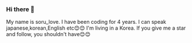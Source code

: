 ### Hi there 👋
My name is soru_love.
I have been coding for 4 years.
I can speak japanese,korean,English etc😊😊
I'm living in a Korea.
If you give me a star and follow, you shouldn't have😊😊
